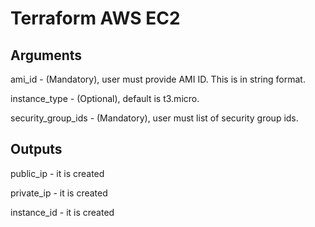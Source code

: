 # Terraform AWS EC2


## Arguments
ami_id - (Mandatory), user must provide AMI ID. This is in string format.

instance_type - (Optional), default is t3.micro.

security_group_ids - (Mandatory), user must list of security group ids.

## Outputs
public_ip - it is created

private_ip - it is created

instance_id - it is created


